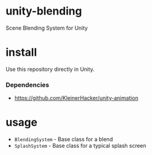 # unity-blending
Scene Blending System for Unity

# install
Use this repository directly in Unity.

### Dependencies
* https://github.com/KleinerHacker/unity-animation

# usage
* `BlendingSystem` - Base class for a blend
* `SplashSystem` - Base class for a typical splash screen
